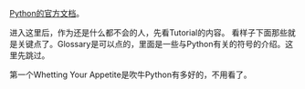 [Python的官方文档](https://docs.python.org/3/)。

进入这里后，作为还是什么都不会的人，先看Tutorial的内容。
看样子下面那些就是关键点了。Glossary是可以点的，里面是一些与Python有关的符号的介绍。这里先跳过。

第一个Whetting Your Appetite是吹牛Python有多好的，不用看了。                                                                                                                                                           